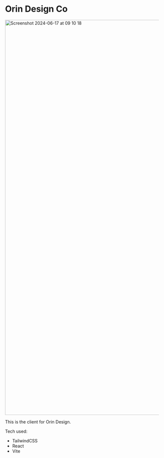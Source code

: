 # Orin Design Co


<img width="1296" alt="Screenshot 2024-06-17 at 09 10 18" src="https://github.com/davidwrossiter/orin/assets/123392630/1d906254-d360-4da2-b879-7ff74dde4cd0">

This is the client for Orin Design.

Tech used:

- TailwindCSS
- React
- Vite
